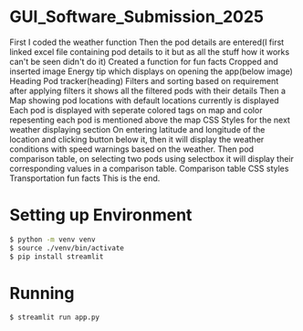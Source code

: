 # GUI_Software_Submission_2025
First I coded the weather function
Then the pod details are entered(I first linked excel file containing pod details to it but as all the stuff how it works can't be seen didn't do it)
Created a function for fun facts
Cropped and inserted image
Energy tip which displays on opening the app(below image)
Heading
Pod tracker(heading)
Filters and sorting based on requirement
after applying filters it shows all the filtered pods with their details
Then a Map showing pod locations with default locations currently is displayed
Each pod is displayed with seperate colored tags on map and color repesenting each pod is mentioned above the map
CSS Styles for the next weather displaying section
On entering latitude and longitude of the location and clicking button below it, then it will display the weather conditions with speed warnings based on the weather.
Then pod comparison table, on selecting two pods using selectbox it will display their corresponding values in a comparison table.
Comparison table CSS styles
Transportation fun facts
This is the end.



# Setting up Environment

```bash
$ python -m venv venv
$ source ./venv/bin/activate
$ pip install streamlit
```

# Running

```bash
$ streamlit run app.py
```
